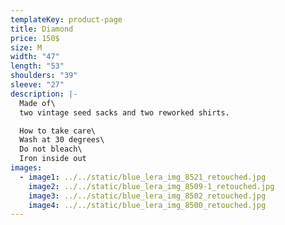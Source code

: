 ```yaml
---
templateKey: product-page
title: Diamond
price: 150$
size: M
width: "47"
length: "53"
shoulders: "39"
sleeve: "27"
description: |-
  Made of\
  two vintage seed sacks and two reworked shirts. 

  How to take care\
  Wash at 30 degrees\
  Do not bleach\
  Iron inside out
images:
  - image1: ../../static/blue_lera_img_8521_retouched.jpg
    image2: ../../static/blue_lera_img_8509-1_retouched.jpg
    image3: ../../static/blue_lera_img_8502_retouched.jpg
    image4: ../../static/blue_lera_img_8500_retouched.jpg
---
```

